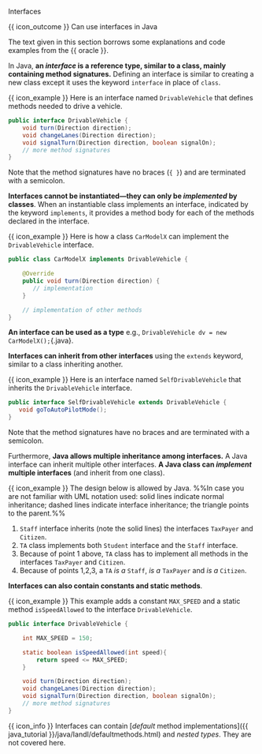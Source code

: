 <span id="title">Interfaces</span>

<span id="prereqs"></span>

<span id="outcomes">{{ icon_outcome }} Can use interfaces in Java</span>

<div id="body">

The text given in this section borrows some explanations and code examples from the {{ oracle }}.

In Java, **an _interface_ is a reference type, similar to a class, mainly containing method signatures.** Defining an interface is similar to creating a new class except it uses the keyword `interface` in place of `class`.

<box>

{{ icon_example }} Here is an interface named `DrivableVehicle` that defines methods needed to drive a vehicle.

```java
public interface DrivableVehicle {
    void turn(Direction direction);
    void changeLanes(Direction direction);
    void signalTurn(Direction direction, boolean signalOn);
    // more method signatures
}
```
Note that the method signatures have no braces (`{ }`) and are terminated with a semicolon.
</box>

**Interfaces cannot be instantiated—they can only be _implemented_ by classes**. When an instantiable class implements an interface, indicated by the keyword `implements`, it provides a method body for each of the methods declared in the interface.

<box>

{{ icon_example }} Here is how a class `CarModelX` can implement the `DrivableVehicle` interface.


```java
public class CarModelX implements DrivableVehicle {

    @Override
    public void turn(Direction direction) {
       // implementation
    }

    // implementation of other methods
}
```

</box>

**An interface can be used as a type** e.g., `DrivableVehicle dv = new CarModelX();`{.java}.


**Interfaces can inherit from other interfaces** using the `extends` keyword, similar to a class inheriting another.

<box>

{{ icon_example }} Here is an interface named `SelfDrivableVehicle` that inherits the `DrivableVehicle` interface.

```java
public interface SelfDrivableVehicle extends DrivableVehicle {
   void goToAutoPilotMode();
}
```
Note that the method signatures have no braces and are terminated with a semicolon.
</box>


Furthermore, **Java allows multiple inheritance among interfaces.** A Java interface can inherit multiple other interfaces. **A Java class can _implement_ multiple interfaces** (and inherit from one class).

<box>

{{ icon_example }} The design below is allowed by Java. %%In case you are not familiar with UML notation used: solid lines indicate normal inheritance; dashed lines indicate interface inheritance; the triangle points to the parent.%%

<pic src="{{baseUrl}}/oop/inheritance/interfaces/images/studentStaff.png" height="250" />
<p/>

1. `Staff` interface inherits (note the solid lines) the interfaces `TaxPayer` and `Citizen`.
2. `TA` class implements both `Student` interface and the `Staff` interface.
3. Because of point 1 above, `TA` class has to implement all methods in the interfaces `TaxPayer` and `Citizen`.
4. Because of points 1,2,3, a `TA` _is a_ `Staff`, _is a_ `TaxPayer` and _is a_ `Citizen`.

</box>

**Interfaces can also contain <trigger trigger="click" for="modal:javaInterfaces-constants">constants</trigger> and static methods**.

<modal large header="%%Textbook »%%" id="modal:javaInterfaces-constants">
  <include src="../../misc/constants/unit-inElsewhere-asFlat.md" boilerplate/>
</modal>

<box>

{{ icon_example }} This example adds a constant `MAX_SPEED` and a static method `isSpeedAllowed` to the interface `DrivableVehicle`.

```java
public interface DrivableVehicle {

    int MAX_SPEED = 150;

    static boolean isSpeedAllowed(int speed){
        return speed <= MAX_SPEED;
    }

    void turn(Direction direction);
    void changeLanes(Direction direction);
    void signalTurn(Direction direction, boolean signalOn);
    // more method signatures
}
```

</box>

{{ icon_info }} Interfaces can contain [_default_ method implementations]({{ java_tutorial }}/java/IandI/defaultmethods.html) and _nested types_. They are not covered here.

</div>

<div id="extras">
<include src="exercisesPanel.md" boilerplate/>
</div>
